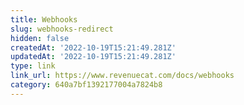 ```yaml
---
title: Webhooks
slug: webhooks-redirect
hidden: false
createdAt: '2022-10-19T15:21:49.281Z'
updatedAt: '2022-10-19T15:21:49.281Z'
type: link
link_url: https://www.revenuecat.com/docs/webhooks
category: 640a7bf1392177004a7824b8
---
```


